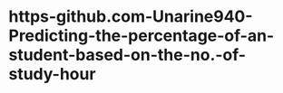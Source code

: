 # https-github.com-Unarine940-Predicting-the-percentage-of-an-student-based-on-the-no.-of-study-hour